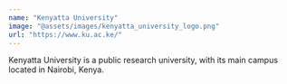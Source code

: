 ```yaml
---
name: "Kenyatta University"
image: "@assets/images/kenyatta_university_logo.png"
url: "https://www.ku.ac.ke/"
---
```


Kenyatta University is a public research university, with its main campus
located in Nairobi, Kenya.

